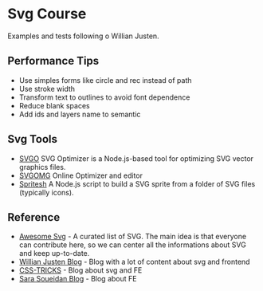 # Svg Course


Examples and tests following o Willian Justen.


## Performance Tips
- Use simples forms like circle and rec instead of path
- Use stroke width
- Transform text to outlines to avoid font dependence
- Reduce blank spaces
- Add ids and layers name to semantic

## Svg Tools
- [SVGO](https://github.com/svg/svgo) SVG Optimizer is a Node.js-based tool for optimizing SVG vector graphics files.
- [SVGOMG](https://jakearchibald.github.io/svgomg/) Online Optimizer and editor
- [Spritesh](https://www.npmjs.com/package/spritesh) A Node.js script to build a SVG sprite from a folder of SVG files (typically icons).

## Reference
- [Awesome Svg](https://github.com/willianjusten/awesome-svg) - A curated list of SVG. The main idea is that everyone can contribute here, so we can center all the informations about SVG and keep up-to-date.
- [Willian Justen Blog](https://willianjusten.com.br/) - Blog with a lot of content about svg and frontend
- [CSS-TRICKS](https://css-tricks.com/) - Blog about svg and FE
- [Sara Soueidan Blog](https://www.sarasoueidan.com/) - Blog about FE